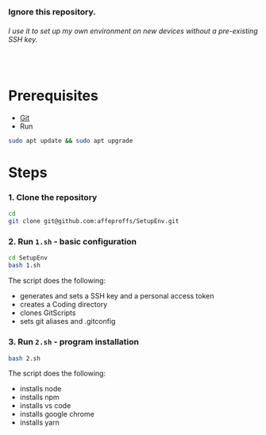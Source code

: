 ### **Ignore this repository.**
###### I use it to set up my own environment on new devices without a pre-existing SSH key.

&nbsp;

# Prerequisites
- [Git](https://github.com/git-guides/install-git)
- Run
```sh
sudo apt update && sudo apt upgrade
```

# Steps
### 1. Clone the repository
```sh
cd 
git clone git@github.com:affeproffs/SetupEnv.git
```

### 2. Run `1.sh` - basic configuration
```sh
cd SetupEnv
bash 1.sh
```
The script does the following:
- generates and sets a SSH key and a personal access token
- creates a Coding directory
- clones GitScripts
- sets git aliases and .gitconfig

### 3. Run `2.sh` - program installation
```sh
bash 2.sh
```
The script does the following:
- installs node
- installs npm
- installs vs code
- installs google chrome
- installs yarn
